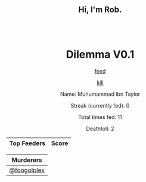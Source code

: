<h2 align="center">Hi, I'm Rob.</h2>

<br>
<br>

<h1 align="center">
Dilemma V0.1
</h1>

<p align="center">
<a href=https://github.com/foogolplex/foogolplex/issues/new?title=feed&body=just+click+submit+and+feed+they+will>feed</a>
</p>
<p align="center">
<a href=https://github.com/foogolplex/foogolplex/issues/new?title=kill&body=just+click+submit+and+they+will+die+but+be+warned+that+you+will+be+revoked+from+your+privileges>kill</a>
</p>

<p align="center">
Name: Muhumammad ibn Taylor
</p>

<p align="center">
Streak (currently fed): 0
</p>

<p align="center">
Total times fed: 11
</p>

<p align="center">
Deathtoll: 2
</p>


| Top Feeders | Score |
| :-: | :-: |

| Murderers |
| :-: |
| [@foogolplex](https://github.com/foogolplex/) |